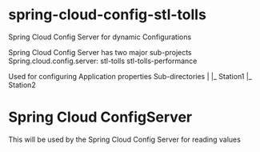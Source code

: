 # spring-cloud-config-stl-tolls
Spring Cloud Config Server for dynamic Configurations



Spring Cloud Config Server has two major sub-projects
Spring.cloud.config.server:
stl-tolls
stl-tolls-performance

Used for configuring Application properties
Sub-directories
    | 
    |_ Station1
    |_ Station2

# Spring Cloud ConfigServer
This will be used by the Spring Cloud Config Server for reading values

